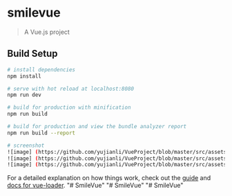 # smilevue

> A Vue.js project

## Build Setup

``` bash
# install dependencies
npm install

# serve with hot reload at localhost:8080
npm run dev

# build for production with minification
npm run build

# build for production and view the bundle analyzer report
npm run build --report

# screenshot
![image] (https://github.com/yujianli/VueProject/blob/master/src/assets/screenshot/intro_1.jpg)
![image] (https://github.com/yujianli/VueProject/blob/master/src/assets/screenshot/intro_2.jpg)
![image] (https://github.com/yujianli/VueProject/blob/master/src/assets/screenshot/intro_3.jpg)
```

For a detailed explanation on how things work, check out the [guide](http://vuejs-templates.github.io/webpack/) and [docs for vue-loader](http://vuejs.github.io/vue-loader).
"# SmileVue" 
"# SmileVue" 
"# SmileVue" 
